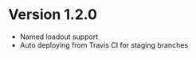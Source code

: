 Version 1.2.0
===============
- Named loadout support
- Auto deploying from Travis CI for staging branches

